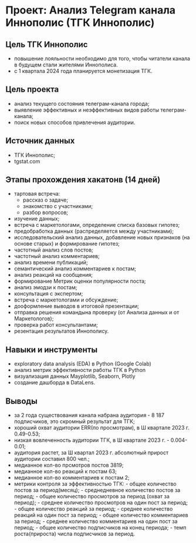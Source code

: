 # Проект: Анализ Telegram канала Иннополис (ТГК Иннополис)

## Цель ТГК Иннополис

- повышение лояльности необходимо для того, чтобы читатели канала в будущем стали жителями Иннополиса.
- с 1 квартала 2024 года планируется монетизация ТГК.

## Цель проекта
- анализ текущего состояния телеграм-канала города;
- выявление эффективных и неэффективных видов работы телеграм-канала;
- поиск новых способов привлечения аудитории. 

## Источник данных
- ТГК Иннополис;
- tgstat.com

## Этапы прохождения хакатонв (14 дней)
- тартовая встреча:
    - рассказ о задаче;
    - знакомство с участниками;
    - разбор вопросов;
- изучение данных;
- встреча с маркетологами, определение списка базовых гипотез;
- предобработка данных (распределяется между участниками);
- исследовательский анализ данных, добавление новых признаков (на основе старых) и формирование гипотез;
- частотный анализ слов постов;
- частотный анализ комментариев;
- анализ времени публикаций;
- семантический анализ комментариев к постам;
- анализ реакций на сообщения;
- формирование Метрик оценки популярности поста;
- анализ эмодзи к постам;
- консультация с экспертом;
- встреча с маркетологами и обсуждение;
- дооформление выводов в итоговой презентации;
- отправка решения командына проверку (от Анализа данных и от Маркетологов);
- проверка работ консультантами;
- резентация результатов Иннополису.

## Навыки и инструменты
* exploratory data analysis (EDA) в Python (Google Colab)
* анализ метрик эффективности работы ТГК в Python
* визуализация данных Mayplotlib, Seaborn, Plotly
* создание дашборда в DataLens.

## Выводы
* за 2 года существования канала набрана аудитория - 8 187 подписчиков, это скромный результат для ТГК;
* хороший охват аудитории ERR(по просмотрам), в Ш квартале 2023 г. 0.49-0.53;
* низкая вовлеченность аудитории ТГК, в Ш квартале 2023 г. - 0.004-0.01;
* аудитория растет, за Ш квартал 2023 г. абсолютный прирост аудитории составил 800 чел.;
* медианное кол-во прсмотров постов 3819;
* медианное кол-во реакций к постам 63;
* медианное кол-во комментариев к постам 2;
* метрики контроля за эффективностью ТГК:
        - общее количество постов за период(месяц);
        - среднедневное количество постов за период;
        - общее количество просмотров за период (охват за период);
        - среднее количество просмотров на один пост за период;
        - общее количество реакций за период;
        - среднее количество реакций на один пост за период;
        - общее количество комментариев за период;
        - среднее количество комментариев на один пост за период;
        - общее количество подписчиков на конец периода;
        - темп роста(прироста) числа подписчиков за период.
